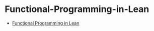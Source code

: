 # Functional-Programming-in-Lean

- [Functional Programming in Lean](https://lean-lang.org/functional_programming_in_lean/)
